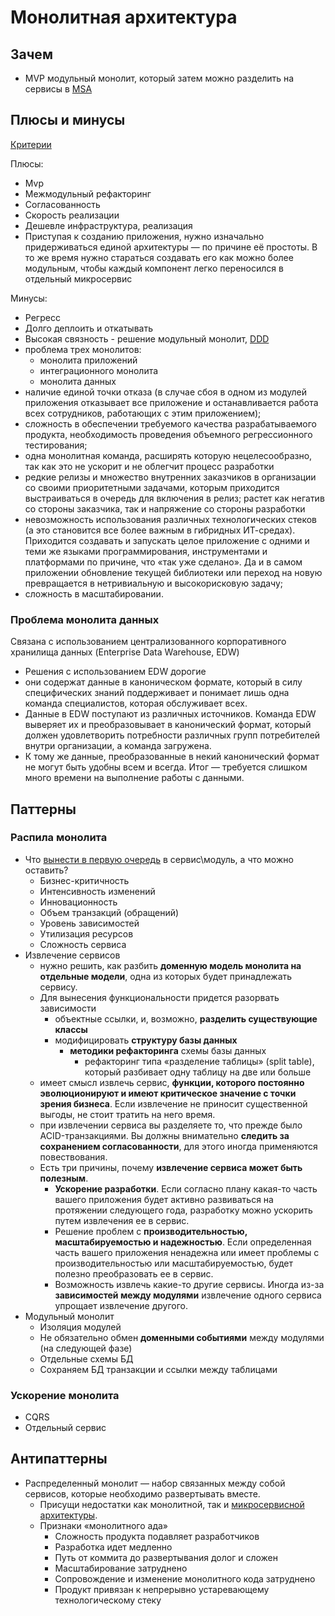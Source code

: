 # Монолитная архитектура

## Зачем

- MVP модульный монолит, который затем можно разделить на сервисы в [MSA](msa.md)

## Плюсы и минусы

[Критерии](../arch.criteria.md)

Плюсы:

- Mvp
- Межмодульный рефакторинг
- Согласованность
- Скорость реализации
- Дешевле инфраструктура, реализация
- Приступая к созданию приложения, нужно изначально придерживаться единой архитектуры — по причине её простоты. В то же время нужно стараться создавать его как можно более модульным, чтобы каждый компонент легко переносился в отдельный микросервис

Минусы:

- Регресс
- Долго деплоить и откатывать
- Высокая связность - решение модульный монолит, [DDD](../pattern/ddd.md)
- проблема трех монолитов:
  - монолита приложений
  - интеграционного монолита
  - монолита данных
- наличие единой точки отказа (в случае сбоя в одном из модулей приложения отказывает все приложение и останавливается работа всех сотрудников, работающих с этим приложением);
- сложность в обеспечении требуемого качества разрабатываемого продукта, необходимость проведения объемного регрессионного тестирования;
- одна монолитная команда, расширять которую нецелесообразно, так как это не ускорит и не облегчит процесс разработки
- редкие релизы и множество внутренних заказчиков в организации со своими приоритетными задачами, которым приходится выстраиваться в очередь для включения в релиз; растет как негатив со стороны заказчика, так и напряжение со стороны разработки
- невозможность использования различных технологических стеков (а это становится все более важным в гибридных ИТ-средах). Приходится создавать и запускать целое приложение с одними и теми же языками программирования, инструментами и платформами по причине, что «так уже сделано». Да и в самом приложении обновление текущей библиотеки или переход на новую превращается в нетривиальную и высокорисковую задачу;
- сложность в масштабировании.

### Проблема монолита данных

Связана с использованием централизованного корпоративного хранилища данных (Enterprise Data Warehouse, EDW)

- Решения с использованием EDW дорогие
- они содержат данные в каноническом формате, который в силу специфических знаний поддерживает и понимает лишь одна команда специалистов, которая обслуживает всех.
- Данные в EDW поступают из различных источников. Команда EDW выверяет их и преобразовывает в канонический формат, который должен удовлетворить потребности различных групп потребителей внутри организации, а команда загружена.
- К тому же данные, преобразованные в некий канонический формат не могут быть удобны всем и всегда. Итог — требуется слишком много времени на выполнение работы с данными.

## Паттерны

### Распила монолита

- Что [вынести в первую очередь](http://agilemindset.ru/от-монолита-к-микросервисам-в-разумно/) в сервис\модуль, а что можно оставить?
  - Бизнес-критичность
  - Интенсивность изменений
  - Инновационность
  - Объем транзакций (обращений)  
  - Уровень зависимостей
  - Утилизация ресурсов
  - Сложность сервиса  
- Извлечение сервисов 
  - нужно решить, как разбить __доменную модель монолита на отдельные модели__, одна из которых будет принадлежать сервису. 
  - Для вынесения функциональности придется разорвать зависимости
    - объектные ссылки, и, возможно, __разделить существующие классы__
    - модифицировать __структуру базы данных__
      - __методики рефакторинга__ схемы базы данных
        - рефакторинг типа «разделение таблицы» (split table), который разбивает одну таблицу на две или больше
  - имеет смысл извлечь сервис, __функции, которого постоянно эволюционируют и имеют критическое значение с точки зрения бизнеса__. Если извлечение не приносит существенной выгоды, не стоит тратить на него время.
  - при извлечении сервиса вы разделяете то, что прежде было ACID-транзакциями. Вы должны внимательно __следить за сохранением согласованности__, для этого иногда применяются повествования.
  - Есть три причины, почему __извлечение сервиса может быть полезным__.
    - __Ускорение разработки__. Если согласно плану какая-то часть вашего приложения будет активно развиваться на протяжении следующего года, разработку можно ускорить путем извлечения ее в сервис.
    - Решение проблем с __производительностью, масштабируемостью и надежностью__. Если определенная часть вашего приложения ненадежна или имеет проблемы с производительностью или масштабируемостью, будет полезно преобразовать ее в сервис.
    - Возможность извлечь какие-то другие сервисы. Иногда из-за __зависимостей между модулями__ извлечение одного сервиса упрощает извлечение другого.
- Модульный монолит
  - Изоляция модулей
  - Не обязательно обмен __доменными событиями__ между модулями (на следующей фазе)
  - Отдельные схемы БД
  - Сохраняем БД транзакции и ссылки между таблицами

### Ускорение монолита

- CQRS
- Отдельный сервис

## Антипаттерны

- Распределенный монолит — набор связанных между собой сервисов, которые необходимо развертывать вместе.
  - Присущи недостатки как монолитной, так и [микросервисной архитектуры](msa.md).
  - Признаки «монолитного ада»
    - Сложность продукта подавляет разработчиков
    - Разработка идет медленно
    - Путь от коммита до развертывания долог и сложен
    - Масштабирование затруднено
    - Сопровождение и изменение монолитного кода затруднено
    - Продукт привязан к непрерывно устаревающему технологическому стеку
